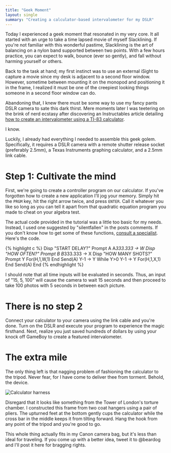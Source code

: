 ```yaml
---
title: "Geek Moment"
layout: single
summary: "Creating a calculator-based intervalometer for my DSLR"
---
```

Today I experienced a geek moment that resonated in my very core. It all started with an urge to take a time lapsed movie of myself Slacklining. If you're not familiar with this wonderful pastime, Slacklining is the art of balancing on a nylon band supported between two points. With a few hours practice, you can expect to walk, bounce (ever so gently), and fall without harming yourself or others.

Back to the task at hand; my first instinct was to use an external iSight to capture a movie since my desk is adjacent to a second floor window. However, sometime between mounting it on the monopod and positioning it in the frame, I realized it must be one of the creepiest looking things someone in a second floor window can do.

Abandoning that, I knew there must be some way to use my fancy pants DSLR camera to sate this dark thirst. Mere moments later I was teetering on the brink of nerd ecstasy after discovering an Instructables article detailing <a href="http://www.instructables.com/id/Turn-a-TI-Graphing-Calculator-into-an-Intervalomet/">how to create an intervalometer using a TI-83 calculator</a>.

I know.

Luckily, I already had everything I needed to assemble this geek golem. Specifically, it requires a DSLR camera with a remote shutter release socket (preferably 2.5mm), a Texas Instruments graphing calculator, and a 2.5mm link cable.

# Step 1: Cultivate the mind

First, we're going to create a controller program on our calculator. If you've forgotten how to create a new application I'll jog your memory. Simply hit the `PRGM` key, hit the right arrow twice, and press `ENTER`. Call it whatever you like so long as you can tell it apart from that quadratic equation program you made to cheat on your algebra test.

The actual code provided in the tutorial was a little too basic for my needs. Instead, I used one suggested by "silentfallen" in the posts comments. If you don't know how to get some of these functions, <a href="http://www.ticalc.org/programming/columns/83plus-bas/cherny/">consult a specialist</a>. Here's the code.

{% highlight c %}
Disp "START DELAY?"
Prompt A
A*333.333 &#x2192; W
Disp "HOW OFTEN?"
Prompt B
B*333.333 &#x2192; X
Disp "HOW MANY SHOTS?"
Prompt Y
For(H,1,W,1)
End
Send(A)
Y-1 &#x2192; Y
While Y>0
Y-1 &#x2192; Y
For(H,1,X,1)
End
Send(A)
End
{% endhighlight %}

I should note that all time inputs will be evaluated in seconds. Thus, an input of "15, 5, 100" will cause the camera to wait 15 seconds and then proceed to take 100 photos with 5 seconds in between each picture.

# There is no step 2

Connect your calculator to your camera using the link cable and you're done. Turn on the DSLR and execute your program to experience the magic firsthand. Next, realize you just saved hundreds of dollars by using your knock off GameBoy to create a featured intervalometer.

# The extra mile

The only thing left is that nagging problem of fashioning the calculator to the tripod. Never fear, for I have come to deliver thee from torment. Behold, the device.

![Calculator harness](http://chrismontrois.com/images/posts/calculatortron.jpg)

Disregard that it looks like something from the Tower of London's torture chamber. I constructed this frame from two coat hangers using a pair of pliers. The upturned feet at the bottom gently cups the calculator while the cross bar in the middle keeps it from tilting forward. Hang the hook from any point of the tripod and you're good to go.

This whole thing actually fits in my Canon camera bag, but it's less than ideal for traveling. If you come up with a better idea, tweet it to @beardog and I'll post it here for bragging rights.